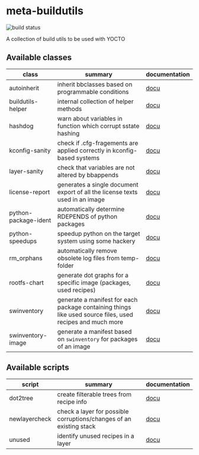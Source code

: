 # meta-buildutils

![build status](https://github.com/priv-kweihmann/meta-buildutils/workflows/push/badge.svg)

A collection of build utils to be used with YOCTO

## Available classes

| class                | summary                                                                                                   | documentation                        |
| -------------------- | --------------------------------------------------------------------------------------------------------- | ------------------------------------ |
| autoinherit          | inherit bbclasses based on programmable conditions                                                        | [docu](docs/autoinherit.md)          |
| buildutils-helper    | internal collection of helper methods                                                                     | [docu](docs/buildutils-helper.md)    |
| hashdog              | warn about variables in function which corrupt sstate hashing                                             | [docu](docs/hashdog.md)              |
| kconfig-sanity       | check if .cfg-fragements are applied correctly in kconfig-based systems                                   | [docu](docs/kconfig-sanity.md)       |
| layer-sanity         | check that variables are not altered by bbappends                                                         | [docu](docs/layer-sanity.md)         |
| license-report       | generates a single document export of all the license texts used in an image                              | [docu](docs/license_report.md)       |
| python-package-ident | automatically determine RDEPENDS of python packages                                                       | [docu](docs/python-package-ident.md) |
| python-speedups      | speedup python on the target system using some hackery                                                    | [docu](docs/python-speedups.md)      |
| rm_orphans           | automatically remove obsolete log files from temp-folder                                                  | [docu](docs/rm_orphans.md)           |
| rootfs-chart         | generate dot graphs for a specific image (packages, used recipes)                                         | [docu](docs/rootfs-chart.md)         |
| swinventory          | generate a manifest for each package containing things like used source files, used recipes and much more | [docu](docs/swinventory.md)          |
| swinventory-image    | generate a manifest based on `swinventory` for packages of an image                                       | [docu](docs/swinventory-image.md)    |

## Available scripts

| script        | summary                                                             | documentation                         |
| ------------- | ------------------------------------------------------------------- | ------------------------------------- |
| dot2tree      | create filterable trees from recipe info                            | [docu](docs/scripts-dot2tree.md)      |
| newlayercheck | check a layer for possible corruptions/changes of an existing stack | [docu](docs/scripts-newlayercheck.md) |
| unused        | identify unused recipes in a layer                                  | [docu](docs/scripts-unused.md)        |
